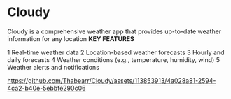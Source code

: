 # Cloudy
Cloudy is a comprehensive weather app that provides up-to-date weather information for any location
**KEY FEATURES**

1 Real-time weather data
2 Location-based weather forecasts
3 Hourly and daily forecasts
4 Weather conditions (e.g., temperature, humidity, wind)
5 Weather alerts and notifications


https://github.com/Thabearr/Cloudy/assets/113853913/4a028a81-2594-4ca2-b40e-5ebbfe290c06

